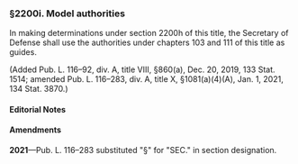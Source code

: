 ### §2200i. Model authorities ###

In making determinations under section 2200h of this title, the Secretary of Defense shall use the authorities under chapters 103 and 111 of this title as guides.

(Added Pub. L. 116–92, div. A, title VIII, §860(a), Dec. 20, 2019, 133 Stat. 1514; amended Pub. L. 116–283, div. A, title X, §1081(a)(4)(A), Jan. 1, 2021, 134 Stat. 3870.)

#### **Editorial Notes** ####

#### Amendments ####

**2021**—Pub. L. 116–283 substituted "§" for "SEC." in section designation.